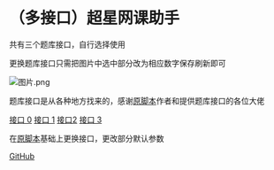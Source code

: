 # （多接口）超星网课助手

共有三个题库接口，自行选择使用

更换题库接口只需把图片中选中部分改为相应数字保存刷新即可

![图片.png](https://i.loli.net/2020/04/22/I8cEBhQqx1ejKGk.png)

题库接口是从各种地方找来的，感谢[原脚本](https://greasyfork.org/zh-CN/scripts/369625-超星网课助手)作者和提供题库接口的各位大佬

[接口 0](http://api.xmlm8.com/tk.php?t=题目) [接口 1](http://wk.bcaqfy.xin/cxapi?tm=题目) [接口2](https://wk.92e.win/wkapi.php?q=题目) [接口 3](http://47.112.247.80/wkapi.php?q=题目)

在[原脚本](https://greasyfork.org/zh-CN/scripts/369625-超星网课助手)基础上更换接口，更改部分默认参数

[GitHub](https://github.com/XYenon/new-api-chaoxing-helper)
